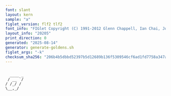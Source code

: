 ```yaml
---
font: slant
layout: kern
sample: "a"
figlet_version: flf2 tlf2
font_info: "FIGlet Copyright (C) 1991-2012 Glenn Chappell, Ian Chai, John Cowan,"
layout_info: "20205"
print_direction: 0
generated: "2025-08-14"
generator: generate-goldens.sh
figlet_args: "-k"
checksum_sha256: "206b4b5dbbd52397b5d12689b136f5309546cf6ad1fd7758a347af68dbbd8b8d"
---
```


```text
        
  ____ _
 / __ `/
/ /_/ / 
\__,_/  
        
```
